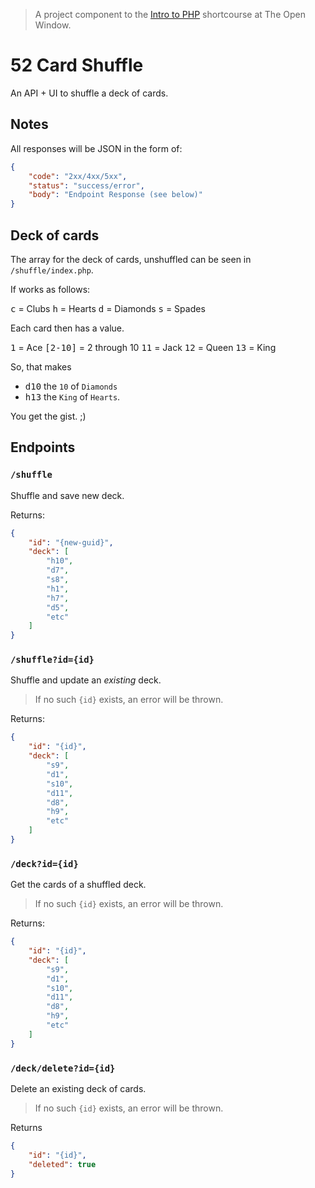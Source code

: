 > A project component to the [Intro to PHP](https://github.com/willemlabu/intro-to-php) shortcourse at The Open Window.

# 52 Card Shuffle

An API + UI to shuffle a deck of cards.

## Notes

All responses will be JSON in the form of:

```json
{
	"code": "2xx/4xx/5xx",
	"status": "success/error",
	"body": "Endpoint Response (see below)"
}
```

## Deck of cards

The array for the deck of cards, unshuffled can be seen in `/shuffle/index.php`.

If works as follows:

<kbd>c</kbd> = Clubs
<kbd>h</kbd> = Hearts
<kbd>d</kbd> = Diamonds
<kbd>s</kbd> = Spades

Each card then has a value.

<kbd>1</kbd> = Ace
<kbd>[2-10]</kbd> = 2 through 10
<kbd>11</kbd> = Jack
<kbd>12</kbd> = Queen
<kbd>13</kbd> = King

So, that makes

- <kbd>d10</kbd> the `10` of `Diamonds`
- <kbd>h13</kbd> the `King` of `Hearts`.

You get the gist. ;)


## Endpoints

### `/shuffle`

Shuffle and save new deck.

Returns:

```json
{
	"id": "{new-guid}",
	"deck": [
		"h10",
		"d7",
		"s8",
		"h1",
		"h7",
		"d5",
		"etc"
	]
}
```


### `/shuffle?id={id}`

Shuffle and update an *existing* deck.

> If no such `{id}` exists, an error will be thrown.

Returns:

```json
{
	"id": "{id}",
	"deck": [
		"s9",
		"d1",
		"s10",
		"d11",
		"d8",
		"h9",
		"etc"
	]
}
```


### `/deck?id={id}`

Get the cards of a shuffled deck.

> If no such `{id}` exists, an error will be thrown.

Returns:

```json
{
	"id": "{id}",
	"deck": [
		"s9",
		"d1",
		"s10",
		"d11",
		"d8",
		"h9",
		"etc"
	]
}
```


### `/deck/delete?id={id}`

Delete an existing deck of cards.

> If no such `{id}` exists, an error will be thrown.

Returns

```json
{
	"id": "{id}",
	"deleted": true
}
```

